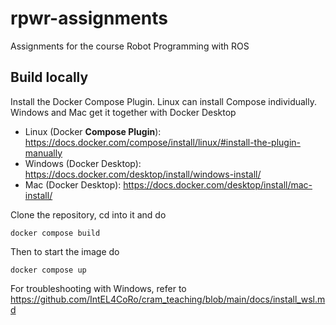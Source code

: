 # rpwr-assignments
Assignments for the course Robot Programming with ROS

## Build locally

Install the Docker Compose Plugin. Linux can install Compose individually. Windows and Mac get it together with Docker Desktop
* Linux (Docker **Compose Plugin**): https://docs.docker.com/compose/install/linux/#install-the-plugin-manually
* Windows (Docker Desktop): https://docs.docker.com/desktop/install/windows-install/
* Mac (Docker Desktop): https://docs.docker.com/desktop/install/mac-install/

Clone the repository, cd into it and do
```
docker compose build
```
Then to start the image do 
```
docker compose up
```
For troubleshooting with Windows, refer to https://github.com/IntEL4CoRo/cram_teaching/blob/main/docs/install_wsl.md
